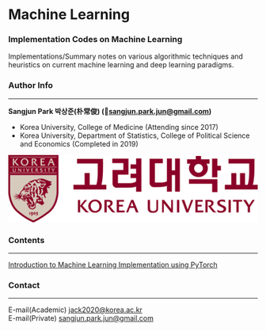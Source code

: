 # Machine Learning

### Implementation Codes on Machine Learning

Implementations/Summary notes on various algorithmic techniques and heuristics on current machine learning and deep learning paradigms.

### Author Info

---

**Sangjun Park 박상준(朴常俊) (📧sangjun.park.jun@gmail.com)**

- Korea University, College of Medicine (Attending since 2017)
- Korea University, Department of Statistics, College of Political Science and Economics (Completed in 2019)

![Korea University](https://github.com/jun0404/Machine_Learning/blob/master/globalsymbol_koreng2_large.gif)

### Contents

---

[Introduction to Machine Learning Implementation using PyTorch](https://github.com/jun0404/Machine_Learning/blob/master/linear_regression_pytorch.pdf)

### Contact

---

E-mail(Academic) jack2020@korea.ac.kr    
E-mail(Private) sangjun.park.jun@gmail.com 
